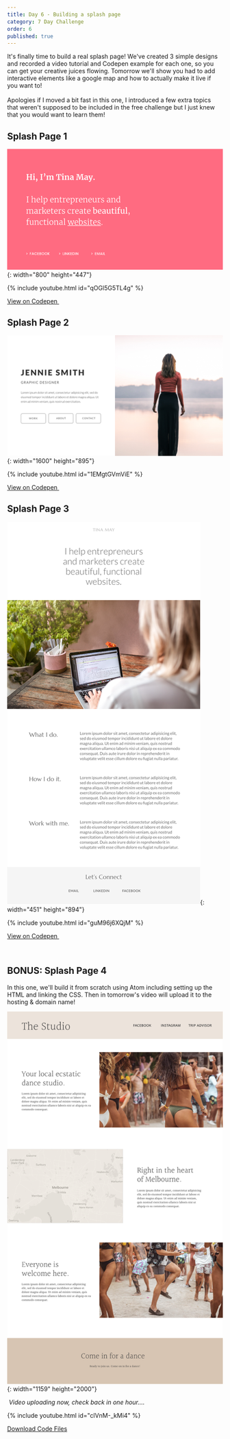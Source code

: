 ```yaml
---
title: Day 6 - Building a splash page
category: 7 Day Challenge
order: 6
published: true
---
```


It's finally time to build a real splash page\! We've created 3 simple designs and recorded a video tutorial and Codepen example for each one, so you can get your creative juices flowing. Tomorrow we'll show you had to add interactive elements like a google map and how to actually make it live if you want to\!&nbsp;<br><br>Apologies if I moved a bit fast in this one, I introduced a few extra topics that weren't supposed to be included in the free challenge but I just knew that you would want to learn them\!&nbsp;

## Splash Page 1

![](/uploads/simple.png){: width="800" height="447"}

{% include youtube.html id="qOGl5G5TL4g" %}

[View on Codepen&nbsp;](https://codepen.io/instituteofcode/pen/RwNYoOa)

## Splash Page 2

![](/uploads/simple--3.png){: width="1600" height="895"}

{% include youtube.html id="1EMgtGVmViE" %}

[View on Codepen&nbsp;](https://codepen.io/instituteofcode/pen/mdyGRpM)

## Splash Page 3

![](/uploads/simple-6.png){: width="451" height="894"}

{% include youtube.html id="guM96j6XQjM" %}

[View on Codepen&nbsp;](https://codepen.io/instituteofcode/pen/OJPozVB)

&nbsp;

## BONUS: Splash Page 4

In this one, we'll build it from scratch using Atom including setting up the HTML and linking the CSS. Then in tomorrow's video will upload it to the hosting & domain name\!&nbsp;

![](/uploads/simple--2.png){: width="1159" height="2000"}

*&nbsp;Video uploading now, check back in one hour....*

{% include youtube.html id="clVnM-_kMi4" %}

[Download Code Files](/the-studio-template.zip)